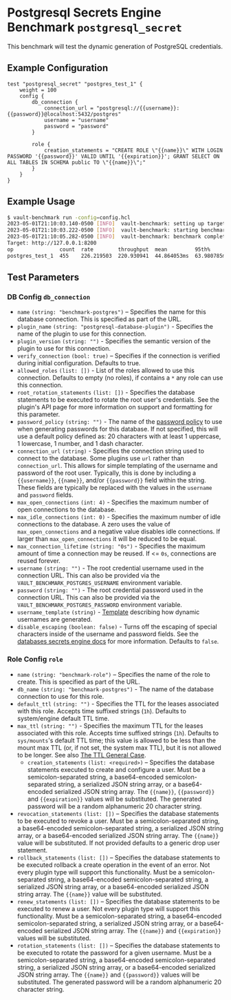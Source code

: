 # Postgresql Secrets Engine Benchmark `postgresql_secret`

This benchmark will test the dynamic generation of PostgreSQL credentials.

## Example Configuration

```hcl
test "postgresql_secret" "postgres_test_1" {
    weight = 100
    config {
        db_connection {
            connection_url = "postgresql://{{username}}:{{password}}@localhost:5432/postgres"
            username = "username"
            password = "password"
        }

        role {
            creation_statements = "CREATE ROLE \"{{name}}\" WITH LOGIN PASSWORD '{{password}}' VALID UNTIL '{{expiration}}'; GRANT SELECT ON ALL TABLES IN SCHEMA public TO \"{{name}}\";"
        }
    }
}
```

## Example Usage

```bash
$ vault-benchmark run -config=config.hcl
2023-05-01T21:10:03.140-0500 [INFO]  vault-benchmark: setting up targets
2023-05-01T21:10:03.222-0500 [INFO]  vault-benchmark: starting benchmarks: duration=2s
2023-05-01T21:10:05.282-0500 [INFO]  vault-benchmark: benchmark complete
Target: http://127.0.0.1:8200
op               count  rate        throughput  mean         95th%        99th%        successRatio
postgres_test_1  455    226.219503  220.930941  44.864053ms  63.980785ms  77.447877ms  100.00%
```

## Test Parameters

### DB Config `db_connection`

- `name` `(string: "benchmark-postgres")` – Specifies the name for this database
  connection. This is specified as part of the URL.
- `plugin_name` `(string: "postgresql-database-plugin")` - Specifies the name of the plugin to use for this connection.
- `plugin_version` `(string: "")` - Specifies the semantic version of the plugin
  to use for this connection.
- `verify_connection` `(bool: true)` – Specifies if the connection is verified
  during initial configuration. Defaults to true.
- `allowed_roles` `(list: [])` - List of the roles allowed to use this connection.
  Defaults to empty (no roles), if contains a `*` any role can use this connection.
- `root_rotation_statements` `(list: [])` - Specifies the database statements to be
  executed to rotate the root user's credentials. See the plugin's API page for more
  information on support and formatting for this parameter.
- `password_policy` `(string: "")` - The name of the
  [password policy](https://developer.hashicorp.com/vault/docs/concepts/password-policies) to use when generating passwords for this database. If not specified, this will use a default policy defined as: 20 characters with at least 1 uppercase, 1 lowercase, 1 number, and 1 dash character.
- `connection_url` `(string)` - Specifies the connection string used to connect to the
  database. Some plugins use `url` rather than `connection_url`. This allows for simple templating of the username and password of the root user. Typically, this is done by including a `{{username}}`, `{{name}}`, and/or `{{password}}` field within the string. These fields are typically be replaced with the values in the `username` and `password` fields.
- `max_open_connections` `(int: 4)` - Specifies the maximum number of open
  connections to the database.
- `max_idle_connections` `(int: 0)` - Specifies the maximum number of idle
  connections to the database. A zero uses the value of `max_open_connections`
  and a negative value disables idle connections. If larger than
  `max_open_connections` it will be reduced to be equal.
- `max_connection_lifetime` `(string: "0s")` - Specifies the maximum amount of
  time a connection may be reused. If <= `0s`, connections are reused forever.
- `username` `(string: "")` - The root credential username used in the connection URL. This can also be provided via the `VAULT_BENCHMARK_POSTGRES_USERNAME` environment variable.
- `password` `(string: "")` - The root credential password used in the connection URL. This can also be provided via the `VAULT_BENCHMARK_POSTGRES_PASSWORD` environment variable.
- `username_template` `(string)` - [Template](https://developer.hashicorp.com/vault/docs/concepts/username-templating) describing how
  dynamic usernames are generated.
- `disable_escaping` `(boolean: false)` - Turns off the escaping of special characters inside of the username
  and password fields. See the [databases secrets engine docs](https://developer.hashicorp.com/vault/docs/secrets/databases#disable-character-escaping)
  for more information. Defaults to `false`.

### Role Config `role`

- `name` `(string: "benchmark-role")` – Specifies the name of the role to create. This
  is specified as part of the URL.
- `db_name` `(string: "benchmark-postgres")` - The name of the database connection to use for this role.
- `default_ttl` `(string: "")` - Specifies the TTL for the leases
  associated with this role. Accepts time suffixed strings (`1h`).
  Defaults to system/engine default TTL time.
- `max_ttl` `(string: "")` - Specifies the maximum TTL for the leases
  associated with this role. Accepts time suffixed strings (`1h`).
  Defaults to `sys/mounts`'s default TTL time; this value is allowed to be less than the mount max TTL (or, if not set, the system max TTL), but it is not allowed to be longer. See also [The TTL General Case](https://developer.hashicorp.com/vault/docs/concepts/tokens#the-general-case).
  - `creation_statements` `(list: <required>)` – Specifies the database
  statements executed to create and configure a user. Must be a
  semicolon-separated string, a base64-encoded semicolon-separated string, a
  serialized JSON string array, or a base64-encoded serialized JSON string
  array. The `{{name}}`, `{{password}}` and `{{expiration}}` values will be
  substituted. The generated password will be a random alphanumeric 20 character
  string.
- `revocation_statements` `(list: [])` – Specifies the database statements to
  be executed to revoke a user. Must be a semicolon-separated string, a
  base64-encoded semicolon-separated string, a serialized JSON string array, or
  a base64-encoded serialized JSON string array. The `{{name}}` value will be
  substituted. If not provided defaults to a generic drop user statement.
- `rollback_statements` `(list: [])` – Specifies the database statements to be
  executed rollback a create operation in the event of an error. Not every
  plugin type will support this functionality. Must be a semicolon-separated
  string, a base64-encoded semicolon-separated string, a serialized JSON string
  array, or a base64-encoded serialized JSON string array. The `{{name}}` value
  will be substituted.
- `renew_statements` `(list: [])` – Specifies the database statements to be
  executed to renew a user. Not every plugin type will support this
  functionality. Must be a semicolon-separated string, a base64-encoded
  semicolon-separated string, a serialized JSON string array, or a
  base64-encoded serialized JSON string array. The `{{name}}` and
  `{{expiration}}` values will be substituted.
- `rotation_statements` `(list: [])` – Specifies the database statements to be
  executed to rotate the password for a given username. Must be a
  semicolon-separated string, a base64-encoded semicolon-separated string, a
  serialized JSON string array, or a base64-encoded serialized JSON string
  array. The `{{name}}` and `{{password}}` values will be substituted. The
  generated password will be a random alphanumeric 20 character string.
